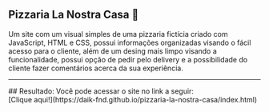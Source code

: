 ## Pizzaria La Nostra Casa :pizza:

Um site com um visual simples de uma pizzaria fictícia criado com JavaScript, HTML e CSS, possui informações organizadas visando o fácil acesso para o cliente, além de um desing mais limpo visando a funcionalidade, possui opção de pedir pelo delivery e a possibilidade do cliente fazer comentários acerca da sua experiência.

<hr>
## Resultado: 
Você pode acessar o site no link a seguir: <br>
[Clique aqui!](https://daik-fnd.github.io/pizzaria-la-nostra-casa/index.html)
